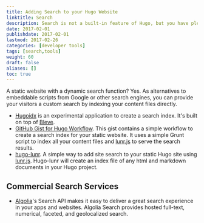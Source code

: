 ```yaml
---
title: Adding Search to your Hugo Website
linktitle: Search
description: Search is not a built-in feature of Hugo, but you have plenty of options for adding search to your Hugo-generated website. See some of the open-source and commercial search options for your newly created website.
date: 2017-02-01
publishdate: 2017-02-01
lastmod: 2017-02-26
categories: [developer tools]
tags: [search,tools]
weight: 60
draft: false
aliases: []
toc: true
---
```


A static website with a dynamic search function? Yes. As alternatives to embeddable scripts from Google or other search engines, you can provide your visitors a custom search by indexing your content files directly.

* [Hugoidx](https://github.com/blevesearch/hugoidx) is an experimental application to create a search index. It's built on top of [Bleve](http://www.blevesearch.com/).
* [GitHub Gist for Hugo Workflow](https://gist.github.com/sebz/efddfc8fdcb6b480f567). This gist contains a simple workflow to create a search index for your static website. It uses a simple Grunt script to index all your content files and [lunr.js](http://lunrjs.com/) to serve the search results.
* [hugo-lunr](https://www.npmjs.com/package/hugo-lunr). A simple way to add site search to your static Hugo site using [lunr.js](http://lunrjs.com/). Hugo-lunr will create an index file of any html and markdown documents in your Hugo project.

## Commercial Search Services

* [Algolia](https://www.algolia.com/)'s Search API makes it easy to deliver a great search experience in your apps and websites. Algolia Search provides hosted full-text, numerical, faceted, and geolocalized search.